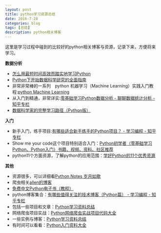 ```yaml
---
layout: post
title: python学习资源总结
date: 2016-7-28
categories: blog
tags: [总结]
description: python相关博客
---
```


这里是学习过程中碰到的比较好的python相关博客与资源，记录下来，方便将来学习。          


**数据分析**

- [怎么用最短时间高效而踏实地学习Python](https://www.zhihu.com/question/28530832#answer-18871330)
- [Python下开始数据科学研究的全面指南](https://zhuanlan.zhihu.com/p/22256689)
- 非常非常棒的一系列　python 机器学习（Machine Learning）实践入门教程:[python Machine Learning](http://www.johnwittenauer.net/machine-learning-exercises-in-python-part-1/)
- 从入门到精通，非常详实:[零基础学习Python数据分析 - 聊聊数据统计分析 - 知乎专栏](https://zhuanlan.zhihu.com/p/21799170)
- [数据科学家的完整学习路径（Python版）](https://zhuanlan.zhihu.com/p/23229114)


**入门**          

- 新手入门，练手项目:[有哪些适合新手练手的Python项目？ - 学习编程 - 知乎专栏](https://zhuanlan.zhihu.com/p/22164270)
- Show me your code这个项目特别适合入门：[Python初学者（零基础学习Python、Python入门）书籍、视频、资料、社区推荐](https://github.com/Yixiaohan/codeparkshare)
- python11个方面资源，了解python的应用范围：[学好Python的11个优秀资源](https://zhuanlan.zhihu.com/p/21464202?refer=passer)


**其他**      

- 资源很多，可以详细看[Python Notes 岁月如歌](http://lovenight.github.io/Python/)
- 爬虫相关[allen的博客](http://allenwu.itscoder.com/python#undefined)   
- [免费中文Python电子书（教程）](http://foofish.net/blog/97/python-free-ebook)
- python博客集合：[有哪些值得关注的技术博客（Python篇） - 学习编程 - 知乎专栏](https://zhuanlan.zhihu.com/p/22370545)
- 包括一些项目和文章：[Python学习资料总结](https://zhuanlan.zhihu.com/p/22333205)
- 网络爬虫项目实战：[Python网络爬虫实战项目代码大全](https://zhuanlan.zhihu.com/p/22390905)
- 一些实例与博客：[Python学习资料总结](https://zhuanlan.zhihu.com/p/22333205)
- 有时间可以看看：[Python入门资料大全](http://michaelxiang.me/2015/12/02/python-files-list/)

